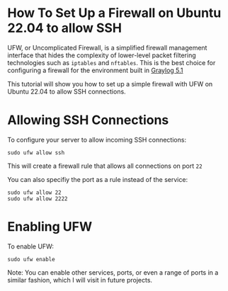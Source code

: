 # How To Set Up a Firewall on Ubuntu 22.04 to allow SSH

UFW, or Uncomplicated Firewall, is a simplified firewall management interface that hides the complexity of lower-level packet filtering technologies such as `iptables` and `nftables`. This is the best choice for configuring a firewall for the environment built in [Graylog 5.1](https://github.com/hoskey76/Linux/tree/main/Graylog%205.1)

This tutorial will show you how to set up a simple firewall with UFW on Ubuntu 22.04 to allow SSH connections.

# Allowing SSH Connections
To configure your server to allow incoming SSH connections:

    sudo ufw allow ssh

This will create a firewall rule that allows all connections on port `22`

You can also specifiy the port as a rule instead of the service:

    sudo ufw allow 22
    sudo ufw allow 2222

# Enabling UFW

To enable UFW:

    sudo ufw enable

Note: You can enable other services, ports, or even a range of ports in a similar fashion, which I will visit in future projects.

